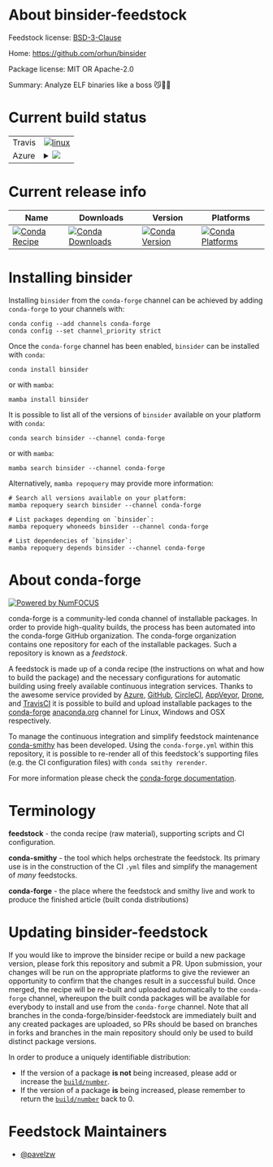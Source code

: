 About binsider-feedstock
========================

Feedstock license: [BSD-3-Clause](https://github.com/conda-forge/binsider-feedstock/blob/main/LICENSE.txt)

Home: https://github.com/orhun/binsider

Package license: MIT OR Apache-2.0

Summary: Analyze ELF binaries like a boss 😼🕵️‍♂️

Current build status
====================


<table><tr>
    <td>Travis</td>
    <td>
      <a href="https://app.travis-ci.com/conda-forge/binsider-feedstock">
        <img alt="linux" src="https://img.shields.io/travis/com/conda-forge/binsider-feedstock/main.svg?label=Linux">
      </a>
    </td>
  </tr>
    
  <tr>
    <td>Azure</td>
    <td>
      <details>
        <summary>
          <a href="https://dev.azure.com/conda-forge/feedstock-builds/_build/latest?definitionId=23702&branchName=main">
            <img src="https://dev.azure.com/conda-forge/feedstock-builds/_apis/build/status/binsider-feedstock?branchName=main">
          </a>
        </summary>
        <table>
          <thead><tr><th>Variant</th><th>Status</th></tr></thead>
          <tbody><tr>
              <td>linux_64</td>
              <td>
                <a href="https://dev.azure.com/conda-forge/feedstock-builds/_build/latest?definitionId=23702&branchName=main">
                  <img src="https://dev.azure.com/conda-forge/feedstock-builds/_apis/build/status/binsider-feedstock?branchName=main&jobName=linux&configuration=linux%20linux_64_" alt="variant">
                </a>
              </td>
            </tr><tr>
              <td>linux_aarch64</td>
              <td>
                <a href="https://dev.azure.com/conda-forge/feedstock-builds/_build/latest?definitionId=23702&branchName=main">
                  <img src="https://dev.azure.com/conda-forge/feedstock-builds/_apis/build/status/binsider-feedstock?branchName=main&jobName=linux&configuration=linux%20linux_aarch64_" alt="variant">
                </a>
              </td>
            </tr><tr>
              <td>linux_ppc64le</td>
              <td>
                <a href="https://dev.azure.com/conda-forge/feedstock-builds/_build/latest?definitionId=23702&branchName=main">
                  <img src="https://dev.azure.com/conda-forge/feedstock-builds/_apis/build/status/binsider-feedstock?branchName=main&jobName=linux&configuration=linux%20linux_ppc64le_" alt="variant">
                </a>
              </td>
            </tr><tr>
              <td>osx_64</td>
              <td>
                <a href="https://dev.azure.com/conda-forge/feedstock-builds/_build/latest?definitionId=23702&branchName=main">
                  <img src="https://dev.azure.com/conda-forge/feedstock-builds/_apis/build/status/binsider-feedstock?branchName=main&jobName=osx&configuration=osx%20osx_64_" alt="variant">
                </a>
              </td>
            </tr><tr>
              <td>win_64</td>
              <td>
                <a href="https://dev.azure.com/conda-forge/feedstock-builds/_build/latest?definitionId=23702&branchName=main">
                  <img src="https://dev.azure.com/conda-forge/feedstock-builds/_apis/build/status/binsider-feedstock?branchName=main&jobName=win&configuration=win%20win_64_" alt="variant">
                </a>
              </td>
            </tr>
          </tbody>
        </table>
      </details>
    </td>
  </tr>
</table>

Current release info
====================

| Name | Downloads | Version | Platforms |
| --- | --- | --- | --- |
| [![Conda Recipe](https://img.shields.io/badge/recipe-binsider-green.svg)](https://anaconda.org/conda-forge/binsider) | [![Conda Downloads](https://img.shields.io/conda/dn/conda-forge/binsider.svg)](https://anaconda.org/conda-forge/binsider) | [![Conda Version](https://img.shields.io/conda/vn/conda-forge/binsider.svg)](https://anaconda.org/conda-forge/binsider) | [![Conda Platforms](https://img.shields.io/conda/pn/conda-forge/binsider.svg)](https://anaconda.org/conda-forge/binsider) |

Installing binsider
===================

Installing `binsider` from the `conda-forge` channel can be achieved by adding `conda-forge` to your channels with:

```
conda config --add channels conda-forge
conda config --set channel_priority strict
```

Once the `conda-forge` channel has been enabled, `binsider` can be installed with `conda`:

```
conda install binsider
```

or with `mamba`:

```
mamba install binsider
```

It is possible to list all of the versions of `binsider` available on your platform with `conda`:

```
conda search binsider --channel conda-forge
```

or with `mamba`:

```
mamba search binsider --channel conda-forge
```

Alternatively, `mamba repoquery` may provide more information:

```
# Search all versions available on your platform:
mamba repoquery search binsider --channel conda-forge

# List packages depending on `binsider`:
mamba repoquery whoneeds binsider --channel conda-forge

# List dependencies of `binsider`:
mamba repoquery depends binsider --channel conda-forge
```


About conda-forge
=================

[![Powered by
NumFOCUS](https://img.shields.io/badge/powered%20by-NumFOCUS-orange.svg?style=flat&colorA=E1523D&colorB=007D8A)](https://numfocus.org)

conda-forge is a community-led conda channel of installable packages.
In order to provide high-quality builds, the process has been automated into the
conda-forge GitHub organization. The conda-forge organization contains one repository
for each of the installable packages. Such a repository is known as a *feedstock*.

A feedstock is made up of a conda recipe (the instructions on what and how to build
the package) and the necessary configurations for automatic building using freely
available continuous integration services. Thanks to the awesome service provided by
[Azure](https://azure.microsoft.com/en-us/services/devops/), [GitHub](https://github.com/),
[CircleCI](https://circleci.com/), [AppVeyor](https://www.appveyor.com/),
[Drone](https://cloud.drone.io/welcome), and [TravisCI](https://travis-ci.com/)
it is possible to build and upload installable packages to the
[conda-forge](https://anaconda.org/conda-forge) [anaconda.org](https://anaconda.org/)
channel for Linux, Windows and OSX respectively.

To manage the continuous integration and simplify feedstock maintenance
[conda-smithy](https://github.com/conda-forge/conda-smithy) has been developed.
Using the ``conda-forge.yml`` within this repository, it is possible to re-render all of
this feedstock's supporting files (e.g. the CI configuration files) with ``conda smithy rerender``.

For more information please check the [conda-forge documentation](https://conda-forge.org/docs/).

Terminology
===========

**feedstock** - the conda recipe (raw material), supporting scripts and CI configuration.

**conda-smithy** - the tool which helps orchestrate the feedstock.
                   Its primary use is in the construction of the CI ``.yml`` files
                   and simplify the management of *many* feedstocks.

**conda-forge** - the place where the feedstock and smithy live and work to
                  produce the finished article (built conda distributions)


Updating binsider-feedstock
===========================

If you would like to improve the binsider recipe or build a new
package version, please fork this repository and submit a PR. Upon submission,
your changes will be run on the appropriate platforms to give the reviewer an
opportunity to confirm that the changes result in a successful build. Once
merged, the recipe will be re-built and uploaded automatically to the
`conda-forge` channel, whereupon the built conda packages will be available for
everybody to install and use from the `conda-forge` channel.
Note that all branches in the conda-forge/binsider-feedstock are
immediately built and any created packages are uploaded, so PRs should be based
on branches in forks and branches in the main repository should only be used to
build distinct package versions.

In order to produce a uniquely identifiable distribution:
 * If the version of a package **is not** being increased, please add or increase
   the [``build/number``](https://docs.conda.io/projects/conda-build/en/latest/resources/define-metadata.html#build-number-and-string).
 * If the version of a package **is** being increased, please remember to return
   the [``build/number``](https://docs.conda.io/projects/conda-build/en/latest/resources/define-metadata.html#build-number-and-string)
   back to 0.

Feedstock Maintainers
=====================

* [@pavelzw](https://github.com/pavelzw/)

